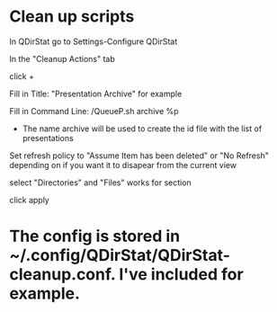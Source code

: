 # Clean up scripts 

In QDirStat go to Settings-Configure QDirStat

In the "Cleanup Actions" tab

click +

Fill in Title: "Presentation Archive" for example

Fill in Command Line: <path to script>/QueueP.sh archive %p

 * The name archive will be used to create the id file with the list of presentations

Set refresh policy to "Assume Item has been deleted" or "No Refresh" depending on if you want it to disapear from the current view

select "Directories" and "Files" works for section

click apply

# The config is stored in ~/.config/QDirStat/QDirStat-cleanup.conf.  I've included for example.